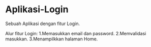 # Aplikasi-Login
Sebuah Aplikasi dengan fitur Login.

Alur fitur Login:
1.Memasukkan email dan password.
2.Memvalidasi masukkan.
3.Menampilkkan halaman Home.
